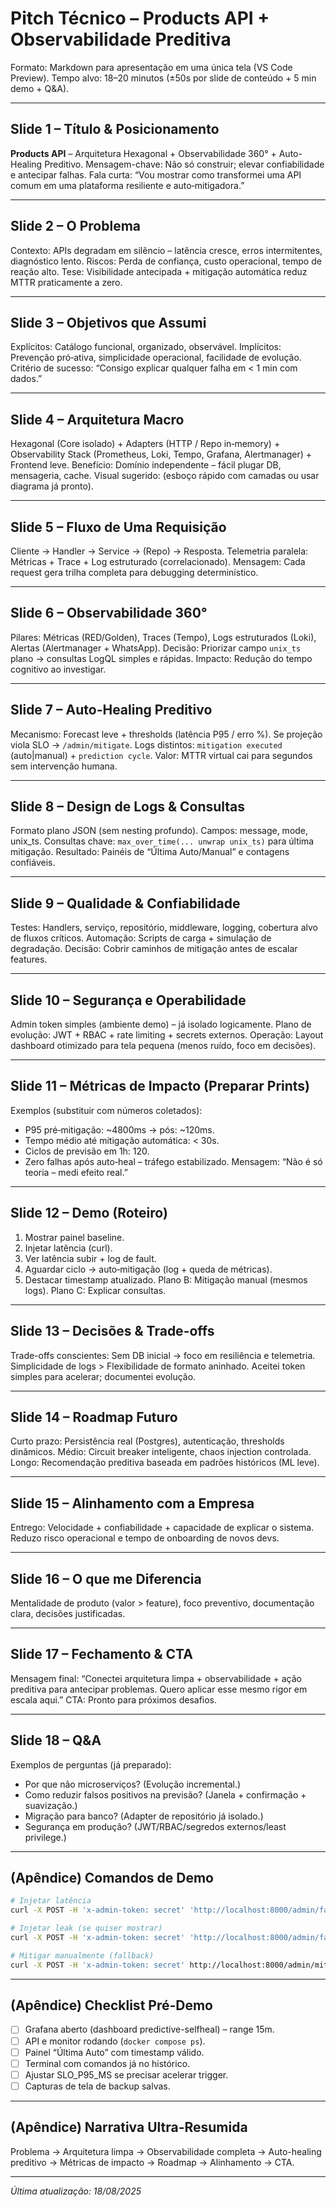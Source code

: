 # Pitch Técnico – Products API + Observabilidade Preditiva

Formato: Markdown para apresentação em uma única tela (VS Code Preview).
Tempo alvo: 18–20 minutos (±50s por slide de conteúdo + 5 min demo + Q&A).

---
## Slide 1 – Título & Posicionamento
**Products API** – Arquitetura Hexagonal + Observabilidade 360° + Auto-Healing Preditivo.
Mensagem-chave: Não só construir; elevar confiabilidade e antecipar falhas.
Fala curta: “Vou mostrar como transformei uma API comum em uma plataforma resiliente e auto‑mitigadora.”

---
## Slide 2 – O Problema
Contexto: APIs degradam em silêncio – latência cresce, erros intermitentes, diagnóstico lento.
Riscos: Perda de confiança, custo operacional, tempo de reação alto.
Tese: Visibilidade antecipada + mitigação automática reduz MTTR praticamente a zero.

---
## Slide 3 – Objetivos que Assumi
Explícitos: Catálogo funcional, organizado, observável.
Implícitos: Prevenção pró‑ativa, simplicidade operacional, facilidade de evolução.
Critério de sucesso: “Consigo explicar qualquer falha em < 1 min com dados.”

---
## Slide 4 – Arquitetura Macro
Hexagonal (Core isolado) + Adapters (HTTP / Repo in‑memory) + Observability Stack (Prometheus, Loki, Tempo, Grafana, Alertmanager) + Frontend leve.
Benefício: Domínio independente – fácil plugar DB, mensageria, cache.
Visual sugerido: (esboço rápido com camadas ou usar diagrama já pronto).

---
## Slide 5 – Fluxo de Uma Requisição
Cliente → Handler → Service → (Repo) → Resposta.
Telemetria paralela: Métricas + Trace + Log estruturado (correlacionado).
Mensagem: Cada request gera trilha completa para debugging determinístico.

---
## Slide 6 – Observabilidade 360°
Pilares: Métricas (RED/Golden), Traces (Tempo), Logs estruturados (Loki), Alertas (Alertmanager + WhatsApp).
Decisão: Priorizar campo `unix_ts` plano → consultas LogQL simples e rápidas.
Impacto: Redução do tempo cognitivo ao investigar.

---
## Slide 7 – Auto-Healing Preditivo
Mecanismo: Forecast leve + thresholds (latência P95 / erro %). Se projeção viola SLO → `/admin/mitigate`.
Logs distintos: `mitigation executed` (auto|manual) + `prediction cycle`.
Valor: MTTR virtual cai para segundos sem intervenção humana.

---
## Slide 8 – Design de Logs & Consultas
Formato plano JSON (sem nesting profundo). Campos: message, mode, unix_ts.
Consultas chave: `max_over_time(... unwrap unix_ts)` para última mitigação.
Resultado: Painéis de “Última Auto/Manual” e contagens confiáveis.

---
## Slide 9 – Qualidade & Confiabilidade
Testes: Handlers, serviço, repositório, middleware, logging, cobertura alvo de fluxos críticos.
Automação: Scripts de carga + simulação de degradação.
Decisão: Cobrir caminhos de mitigação antes de escalar features.

---
## Slide 10 – Segurança e Operabilidade
Admin token simples (ambiente demo) – já isolado logicamente.
Plano de evolução: JWT + RBAC + rate limiting + secrets externos.
Operação: Layout dashboard otimizado para tela pequena (menos ruído, foco em decisões).

---
## Slide 11 – Métricas de Impacto (Preparar Prints)
Exemplos (substituir com números coletados):
- P95 pré‑mitigação: ~4800ms → pós: ~120ms.
- Tempo médio até mitigação automática: < 30s.
- Ciclos de previsão em 1h: 120.
- Zero falhas após auto‑heal – tráfego estabilizado.
Mensagem: “Não é só teoria – medi efeito real.”

---
## Slide 12 – Demo (Roteiro)
1. Mostrar painel baseline.
2. Injetar latência (curl).
3. Ver latência subir + log de fault.
4. Aguardar ciclo → auto‑mitigação (log + queda de métricas).
5. Destacar timestamp atualizado.
Plano B: Mitigação manual (mesmos logs). Plano C: Explicar consultas.

---
## Slide 13 – Decisões & Trade-offs
Trade-offs conscientes: Sem DB inicial → foco em resiliência e telemetria.
Simplicidade de logs > Flexibilidade de formato aninhado.
Aceitei token simples para acelerar; documentei evolução.

---
## Slide 14 – Roadmap Futuro
Curto prazo: Persistência real (Postgres), autenticação, thresholds dinâmicos.
Médio: Circuit breaker inteligente, chaos injection controlada.
Longo: Recomendação preditiva baseada em padrões históricos (ML leve).

---
## Slide 15 – Alinhamento com a Empresa
Entrego: Velocidade + confiabilidade + capacidade de explicar o sistema.
Reduzo risco operacional e tempo de onboarding de novos devs.

---
## Slide 16 – O que me Diferencia
Mentalidade de produto (valor > feature), foco preventivo, documentação clara, decisões justificadas.

---
## Slide 17 – Fechamento & CTA
Mensagem final: “Conectei arquitetura limpa + observabilidade + ação preditiva para antecipar problemas. Quero aplicar esse mesmo rigor em escala aqui.”
CTA: Pronto para próximos desafios.

---
## Slide 18 – Q&A
Exemplos de perguntas (já preparado):
- Por que não microserviços? (Evolução incremental.)
- Como reduzir falsos positivos na previsão? (Janela + confirmação + suavização.)
- Migração para banco? (Adapter de repositório já isolado.)
- Segurança em produção? (JWT/RBAC/segredos externos/least privilege.)

---
## (Apêndice) Comandos de Demo
```bash
# Injetar latência
curl -X POST -H 'x-admin-token: secret' 'http://localhost:8000/admin/fault?mode=latency&inc=800'

# Injetar leak (se quiser mostrar)
curl -X POST -H 'x-admin-token: secret' 'http://localhost:8000/admin/fault?mode=leak&kb=50'

# Mitigar manualmente (fallback)
curl -X POST -H 'x-admin-token: secret' http://localhost:8000/admin/mitigate
```

---
## (Apêndice) Checklist Pré-Demo
- [ ] Grafana aberto (dashboard predictive-selfheal) – range 15m.
- [ ] API e monitor rodando (`docker compose ps`).
- [ ] Painel “Última Auto” com timestamp válido.
- [ ] Terminal com comandos já no histórico.
- [ ] Ajustar SLO_P95_MS se precisar acelerar trigger.
- [ ] Capturas de tela de backup salvas.

---
## (Apêndice) Narrativa Ultra-Resumida
Problema → Arquitetura limpa → Observabilidade completa → Auto-healing preditivo → Métricas de impacto → Roadmap → Alinhamento → CTA.

---
_Última atualização: 18/08/2025_
